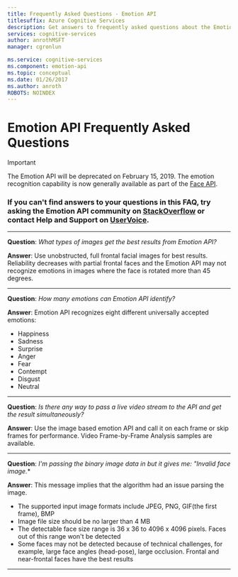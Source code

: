```yaml
---
title: Frequently Asked Questions - Emotion API
titlesuffix: Azure Cognitive Services
description: Get answers to frequently asked questions about the Emotion API.
services: cognitive-services
author: anrothMSFT
manager: cgronlun

ms.service: cognitive-services
ms.component: emotion-api
ms.topic: conceptual
ms.date: 01/26/2017
ms.author: anroth
ROBOTS: NOINDEX
---
```


# Emotion API Frequently Asked Questions

> [!IMPORTANT]
> The Emotion API will be deprecated on February 15, 2019. The emotion recognition capability is now generally available as part of the [Face API](https://docs.microsoft.com/azure/cognitive-services/face/).

### If you can't find answers to your questions in this FAQ, try asking the Emotion API community on [StackOverflow](https://stackoverflow.com/questions/tagged/project-oxford+or+microsoft-cognitive) or contact Help and Support on [UserVoice](https://cognitive.uservoice.com/).  

-----

**Question**: *What types of images get the best results from Emotion API?*

**Answer**: Use unobstructed, full frontal facial images for best results. Reliability decreases with partial frontal faces and the Emotion API may not recognize emotions in images where the face is rotated more than 45 degrees.

-----

**Question**: *How many emotions can Emotion API identify?*

**Answer**: Emotion API recognizes eight different universally accepted emotions:
* Happiness
* Sadness
* Surprise
* Anger
* Fear
* Contempt
* Disgust
* Neutral

-----

**Question**: *Is there any way to pass a live video stream to the API and get the result simultaneously?*

**Answer**: Use the image based emotion API and call it on each frame or skip frames for performance.  Video Frame-by-Frame Analysis samples are available.

-----

**Question**: *I'm passing the binary image data in but it gives me: "Invalid face image.**

**Answer**: This message implies that the algorithm had an issue parsing the image.  
* The supported input image formats include JPEG, PNG, GIF(the first frame), BMP
* Image file size should be no larger than 4 MB
* The detectable face size range is 36 x 36 to 4096 x 4096 pixels. Faces out of this range won't be detected
* Some faces may not be detected because of technical challenges, for example, large face angles (head-pose), large occlusion. Frontal and near-frontal faces have the best results

-----

